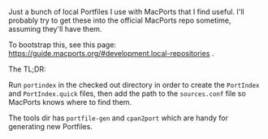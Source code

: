 Just a bunch of local Portfiles I use with MacPorts that I find useful. I'll
probably try to get these into the official MacPorts repo sometime, assuming
they'll have them.

To bootstrap this, see this page:
https://guide.macports.org/#development.local-repositories .

The TL;DR:

Run `portindex` in the checked out directory in order to create the `PortIndex`
and `PortIndex.quick` files, then add the path to the `sources.conf` file so
MacPorts knows where to find them.

The tools dir has `portfile-gen` and `cpan2port` which are handy for generating
new Portfiles.

